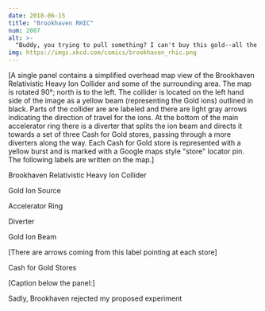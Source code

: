 ```yaml
---
date: 2018-06-15
title: "Brookhaven RHIC"
num: 2007
alt: >-
  "Buddy, you trying to pull something? I can't buy this gold--all the electrons are missing. I could face serious charges!"
img: https://imgs.xkcd.com/comics/brookhaven_rhic.png
---
```

[A single panel contains a simplified overhead map view of the Brookhaven Relativistic Heavy Ion Collider and some of the surrounding area. The map is rotated 90°; north is to the left. The collider is located on the left hand side of the image as a yellow beam (representing the Gold ions) outlined in black.  Parts of the collider are are labeled and there are light gray arrows indicating the direction of travel for the ions.  At the bottom of the main accelerator ring there is a diverter that splits the ion beam and directs it towards a set of three Cash for Gold stores, passing through a more diverters along the way.  Each Cash for Gold store is represented with a yellow burst and is marked with a Google maps style "store" locator pin. The following labels are written on the map.]

Brookhaven Relativistic Heavy Ion Collider

Gold Ion Source

Accelerator Ring

Diverter

Gold Ion Beam

[There are arrows coming from this label pointing at each store]

Cash for Gold Stores

[Caption below the panel:]

Sadly, Brookhaven rejected my proposed experiment